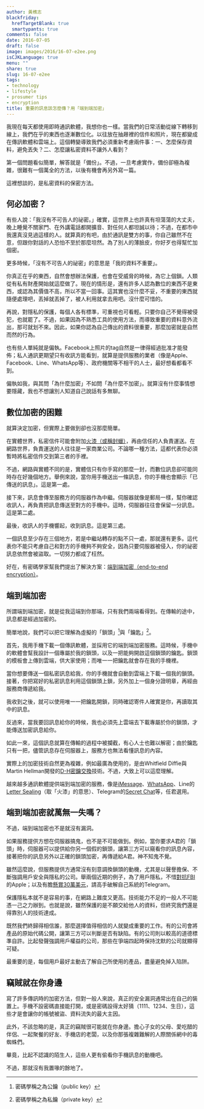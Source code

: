 ```yaml
---
author: 黃樵志
blackfriday:
  hrefTargetBlank: true
  smartypants: true
comments: false
date: 2016-07-05
draft: false
image: images/2016/16-07-e2ee.png
isCJKLanguage: true
menu: ""
share: true
slug: 16-07-e2ee
tags:
- technology
- lifestyle
- prosumer tips
- encryption
title: 重要的訊息該怎麼傳？用「端到端加密」
---
```


我現在每天都使用即時通訊軟體，我想你也一樣。當我們的日常活動從線下轉移到線上，我們在乎的東西也逐漸數位化。以往放在抽屜裡的信件和照片，現在都變成在傳訊軟體和雲端上。這個轉變導致我們必須重新考慮兩件事：一、怎麼保存資料，避免丟失？二、怎麼讓私密資料不讓外人看到？

<!--more-->

第一個問題看似簡單，解答就是「備份」。不過，一旦考慮實作，備份卻極為複雜，很難有一個萬全的方法，以後有機會再另外寫一篇。

這裡想談的，是私密資料的保密方法。

## 何必加密？

有些人說：「我沒有不可告人的祕密。」確實，這世界上也許真有坦蕩蕩的大丈夫，晚上睡覺不關家門、在外講電話都開擴音、對任何人都坦誠以待；不過，在都市中我還真沒見過這樣的人。就算真的有吧，由於通訊是雙方的事，你自己雖然不在意，但跟你對話的人恐怕不至於那麼坦然。為了別人的薄臉皮，你好歹也得幫忙加個密。

更多時候，「沒有不可告人的祕密」的意思是「我的資料不重要」。

你真正在乎的東西，自然會想辦法保護，也會在受威脅的時候，為它上個鎖。人類從有私有財產開始就這麼做了。現在的情形是，還有許多人認為數位的東西不是東西，或認為其價值不高，所以不當一回事。這其實也沒什麼不妥，不重要的東西就隨便處理吧，丟掉就丟掉了，被人利用就拿去用吧。沒什麼可惜的。

再說，對隱私的保護，每個人各有標準，可重視也可看輕。只要你自己不覺得被侵犯，也就罷了。不過，如果因為不熟悉工具的使用方法，而導致重要的資料意外流出，那可就划不來。因此，如果你認為自己傳出的資料很重要，那麼加密就是自然而然的行為。

也有些人單純就是偏執。Facebook上照片的tag自然是一律得經過批准才能發佈；私人通訊更期望只有收訊方能看到，就算是提供服務的業者（像是Apple、Facebook、Line、WhatsApp等）、政府機關等不相干的人士，最好想看都看不到。

偏執如我，與其問「為什麼加密」不如問「為什麼不加密」。就算沒有什麼事情想要隱藏，我也不想讓別人知道自己說話有多無聊。

## 數位加密的困難

就算決定加密，但實際上要做到卻也沒那麼簡單。

在實體世界，私密信件可能會附加[火漆（或稱封蠟）](https://www.google.com.tw/search?tbm=isch&q=wax+seal&tbs=imgo:1&gws_rd=cr&ei=FBV5V-WaKcSf0gS07a2IBg)，再由信任的人負責運送。在網路世界，負責運送的人往往是一家商業公司。不論哪一種方法，這都代表你必須暫時將私密信件交到第三者的手裡。

不過，網路與實體不同的是，實體信只有你手寫的那麼一封，而數位訊息卻可能同時存在好幾個地方。舉例來說，當你用手機送出一條訊息，你的手機也會顯示「已傳送的訊息」。這是第一處。

接下來，訊息會傳至服務方的伺服器作為中繼。伺服器就像是郵局一樣，幫你確認收訊人，再負責把訊息傳送至對方的手機中。這時，伺服器往往會保留一分訊息。這是第二處。

最後，收訊人的手機響起，收到訊息。這是第三處。

一個訊息至少存在三個地方，若是中繼站轉存的點不只一處，那就還有更多。這代表你不能只考慮自己和對方的手機夠不夠安全，因為只要伺服器被侵入，你的祕密訊息依然會被盜取。一切努力都成了枉然。

好在，有密碼學家幫我們提出了解決方案：[端到端加密（end-to-end encryption）](http://www.wikiwand.com/en/End-to-end_encryption)。

## 端到端加密

所謂端到端加密，就是從我這端到你那端，只有我們兩端看得到。在傳輸的途中，訊息都是經過加密的。

簡單地說，我們可以把它理解為虛擬的「鎖頭」[^1]與「鑰匙」[^2]。

首先，我用手機下載一個傳訊軟體，並採用它的端到端加密服務。這時候，手機中的軟體會幫我設計一個專屬於我的鎖頭，以及一把能夠開啟這個鎖頭的鑰匙。鎖頭的模板會上傳到雲端，供大家使用；而唯一一把鑰匙就會存在我的手機裡。

當你想要傳送一個私密訊息給我，你的手機就會自動到雲端上下載一個我的鎖頭。接著，你把寫好的私密訊息利用這個鎖頭上鎖，另外加上一個身分證明章，再經由服務商傳遞給我。

我收到之後，就可以使用唯一一把鑰匙開鎖，同時確認寄件人確實是你，再讀取其中的訊息。

反過來，當我要回訊息給你的時候，我也必須先上雲端去下載專屬於你的鎖頭，才能傳送加密訊息給你。

如此一來，這個訊息就算在傳輸的過程中被攔截，有心人士也難以解密；由於鑰匙只有一把，儘管訊息存在伺服器上，服務方也無法看懂訊息的內容。

實際上的加密技術自然更為複雜，例如最廣為使用的，是由Whitfield Diffie與Martin Hellman開發的[D-H密鑰交換](http://www.wikiwand.com/en/Diffie–Hellman_key_exchange)技術。不過，大致上可以這麼理解。

越來越多通訊軟體提供端到端加密的服務，像是[iMessage](http://www.wikiwand.com/en/IMessage)、[WhatsApp](https://www.whatsapp.com/faq/zh_tw/general/28030015)、Line的[Letter Sealing](http://developers.linecorp.com/blog/?p=3679)（取「火漆」的意思）、Telegram的[Secret Chat](https://telegram.org/faq#q-how-are-secret-chats-different)等，任君選用。

## 端到端加密就萬無一失嗎？

不過，端到端加密也不是就沒有漏洞。

如果服務提供方想在伺服器搞鬼，也不是不可能做到。例如，當你要求A君的「鎖頭」時，伺服器可以提供給你另一個假的鎖頭，讓第三方可以窺看你的訊息內容，接著把你的訊息另外以正確的鎖頭加密，再傳遞給A君。神不知鬼不覺。

雖然這麼說，但服務提供方通常沒有刻意調換鎖頭的動機，尤其是以聲譽擔保、不斷強調用戶安全與隱私的公司。舉兩個近期的例子，為了用戶隱私，不惜[對抗FBI](https://www.wikiwand.com/en/FBI%E2%80%93Apple_encryption_dispute)的Apple；以及有膽[懸賞30萬美元](https://telegram.org/blog/cryptocontest)，請高手破解自己系統的Telegram。

保護隱私本就不是容易的事，在網路上難度又更高。技術能力不足的一般人不可能憑一己之力辦到。也就是說，雖然保護的是不願交給他人的資料，但終究我們還是得靠別人的技術達成。

既然我們終歸得相信誰，那麼選擇值得相信的人就變成重要的工作。有的公司會將產品的原始代碼公開，讓第三方可以判斷是否有缺陷。有的公司則以較高的道德標準自許。比起發聲強調用戶權益的公司，那些在爭端四起時保持沈默的公司就顯得可疑。

最重要的是，每個用戶最好主動去了解自己所使用的產品，盡量避免掉入陷阱。

## 竊賊就在你身邊

寫了許多傳訊時的加密方法，但對一般人來說，真正的安全漏洞通常出在自己的裝置上。手機不設密碼直接能打開，或是密碼設得太好猜（1111、1234、生日），這些才是會讓你的帳號被盜、資料流失的最大主因。

此外，不該忽略的是，真正的竊賊很可能就在你身邊。擔心子女的父母、愛吃醋的伴侶、一起聚餐的好友、手機店的老闆，以及你那張複雜難解的人際關係網中的毒蜘蛛們。

畢竟，比起不認識的陌生人，這些人更有偷看你手機訊息的動機吧。

不過，那就沒有我置喙的餘地了。

[^1]: 密碼學稱之為公鑰（public key）

[^2]: 密碼學稱之為私鑰（private key）